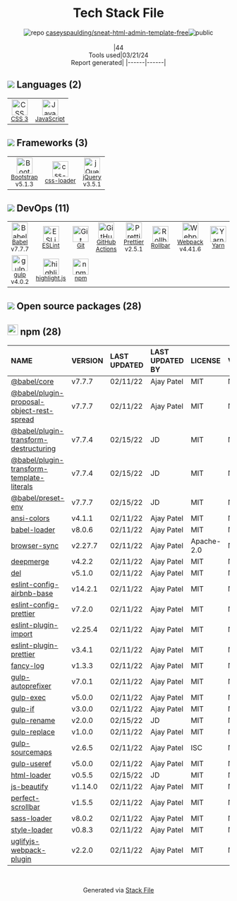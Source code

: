 <!--
&lt;--- Readme.md Snippet without images Start ---&gt;
## Tech Stack
caseyspaulding/sneat-html-admin-template-free is built on the following main stack:

- [JavaScript](https://developer.mozilla.org/en-US/docs/Web/JavaScript) – Languages
- [Bootstrap](http://getbootstrap.com/) – Front-End Frameworks
- [css-loader](https://github.com/webpack-contrib/css-loader) – CSS Pre-processors / Extensions
- [jQuery](http://jquery.com/) – Javascript UI Libraries
- [Babel](http://babeljs.io/) – JavaScript Compilers
- [ESLint](http://eslint.org/) – Code Review
- [GitHub Actions](https://github.com/features/actions) – Continuous Integration
- [Prettier](https://prettier.io/) – Code Review
- [Rollbar](https://rollbar.com/) – Exception Monitoring
- [Webpack](http://webpack.js.org) – JS Build Tools / JS Task Runners
- [Yarn](https://yarnpkg.com/) – Front End Package Manager
- [gulp](http://gulpjs.com/) – JS Build Tools / JS Task Runners
- [highlight.js](https://highlightjs.org/) – Text Editor

Full tech stack [here](/techstack.md)

&lt;--- Readme.md Snippet without images End ---&gt;

&lt;--- Readme.md Snippet with images Start ---&gt;
## Tech Stack
caseyspaulding/sneat-html-admin-template-free is built on the following main stack:

- <img width='25' height='25' src='https://img.stackshare.io/service/1209/javascript.jpeg' alt='JavaScript'/> [JavaScript](https://developer.mozilla.org/en-US/docs/Web/JavaScript) – Languages
- <img width='25' height='25' src='https://img.stackshare.io/service/1101/C9QJ7V3X.png' alt='Bootstrap'/> [Bootstrap](http://getbootstrap.com/) – Front-End Frameworks
- <img width='25' height='25' src='https://img.stackshare.io/service/8074/default_d2b16fd6997fb2e164de645a34f9b8d5a880d999.png' alt='css-loader'/> [css-loader](https://github.com/webpack-contrib/css-loader) – CSS Pre-processors / Extensions
- <img width='25' height='25' src='https://img.stackshare.io/service/1021/lxEKmMnB_400x400.jpg' alt='jQuery'/> [jQuery](http://jquery.com/) – Javascript UI Libraries
- <img width='25' height='25' src='https://img.stackshare.io/service/2739/-1wfGjNw.png' alt='Babel'/> [Babel](http://babeljs.io/) – JavaScript Compilers
- <img width='25' height='25' src='https://img.stackshare.io/service/3337/Q4L7Jncy.jpg' alt='ESLint'/> [ESLint](http://eslint.org/) – Code Review
- <img width='25' height='25' src='https://img.stackshare.io/service/11563/actions.png' alt='GitHub Actions'/> [GitHub Actions](https://github.com/features/actions) – Continuous Integration
- <img width='25' height='25' src='https://img.stackshare.io/service/7035/default_66f265943abed56bcdbfca1c866a4261b1fbb063.jpg' alt='Prettier'/> [Prettier](https://prettier.io/) – Code Review
- <img width='25' height='25' src='https://img.stackshare.io/service/328/default_3147629185038a15dd41907749544023633da1ea.png' alt='Rollbar'/> [Rollbar](https://rollbar.com/) – Exception Monitoring
- <img width='25' height='25' src='https://img.stackshare.io/service/1682/IMG_4636.PNG' alt='Webpack'/> [Webpack](http://webpack.js.org) – JS Build Tools / JS Task Runners
- <img width='25' height='25' src='https://img.stackshare.io/service/5848/44mC-kJ3.jpg' alt='Yarn'/> [Yarn](https://yarnpkg.com/) – Front End Package Manager
- <img width='25' height='25' src='https://img.stackshare.io/service/844/iruTC031.png' alt='gulp'/> [gulp](http://gulpjs.com/) – JS Build Tools / JS Task Runners
- <img width='25' height='25' src='https://img.stackshare.io/service/6888/c17e7d9688d86bd9f9506ec1fbd6d200_400x400.png' alt='highlight.js'/> [highlight.js](https://highlightjs.org/) – Text Editor

Full tech stack [here](/techstack.md)

&lt;--- Readme.md Snippet with images End ---&gt;
-->
<div align="center">

# Tech Stack File
![](https://img.stackshare.io/repo.svg "repo") [caseyspaulding/sneat-html-admin-template-free](https://github.com/caseyspaulding/sneat-html-admin-template-free)![](https://img.stackshare.io/public_badge.svg "public")
<br/><br/>
|44<br/>Tools used|03/21/24 <br/>Report generated|
|------|------|
</div>

## <img src='https://img.stackshare.io/languages.svg'/> Languages (2)
<table><tr>
  <td align='center'>
  <img width='36' height='36' src='https://img.stackshare.io/service/6727/css.png' alt='CSS 3'>
  <br>
  <sub><a href="https://developer.mozilla.org/en-US/docs/Web/CSS/CSS3">CSS 3</a></sub>
  <br>
  <sub></sub>
</td>

<td align='center'>
  <img width='36' height='36' src='https://img.stackshare.io/service/1209/javascript.jpeg' alt='JavaScript'>
  <br>
  <sub><a href="https://developer.mozilla.org/en-US/docs/Web/JavaScript">JavaScript</a></sub>
  <br>
  <sub></sub>
</td>

</tr>
</table>

## <img src='https://img.stackshare.io/frameworks.svg'/> Frameworks (3)
<table><tr>
  <td align='center'>
  <img width='36' height='36' src='https://img.stackshare.io/service/1101/C9QJ7V3X.png' alt='Bootstrap'>
  <br>
  <sub><a href="http://getbootstrap.com/">Bootstrap</a></sub>
  <br>
  <sub>v5.1.3</sub>
</td>

<td align='center'>
  <img width='36' height='36' src='https://img.stackshare.io/service/8074/default_d2b16fd6997fb2e164de645a34f9b8d5a880d999.png' alt='css-loader'>
  <br>
  <sub><a href="https://github.com/webpack-contrib/css-loader">css-loader</a></sub>
  <br>
  <sub></sub>
</td>

<td align='center'>
  <img width='36' height='36' src='https://img.stackshare.io/service/1021/lxEKmMnB_400x400.jpg' alt='jQuery'>
  <br>
  <sub><a href="http://jquery.com/">jQuery</a></sub>
  <br>
  <sub>v3.5.1</sub>
</td>

</tr>
</table>

## <img src='https://img.stackshare.io/devops.svg'/> DevOps (11)
<table><tr>
  <td align='center'>
  <img width='36' height='36' src='https://img.stackshare.io/service/2739/-1wfGjNw.png' alt='Babel'>
  <br>
  <sub><a href="http://babeljs.io/">Babel</a></sub>
  <br>
  <sub>v7.7.7</sub>
</td>

<td align='center'>
  <img width='36' height='36' src='https://img.stackshare.io/service/3337/Q4L7Jncy.jpg' alt='ESLint'>
  <br>
  <sub><a href="http://eslint.org/">ESLint</a></sub>
  <br>
  <sub></sub>
</td>

<td align='center'>
  <img width='36' height='36' src='https://img.stackshare.io/service/1046/git.png' alt='Git'>
  <br>
  <sub><a href="http://git-scm.com/">Git</a></sub>
  <br>
  <sub></sub>
</td>

<td align='center'>
  <img width='36' height='36' src='https://img.stackshare.io/service/11563/actions.png' alt='GitHub Actions'>
  <br>
  <sub><a href="https://github.com/features/actions">GitHub Actions</a></sub>
  <br>
  <sub></sub>
</td>

<td align='center'>
  <img width='36' height='36' src='https://img.stackshare.io/service/7035/default_66f265943abed56bcdbfca1c866a4261b1fbb063.jpg' alt='Prettier'>
  <br>
  <sub><a href="https://prettier.io/">Prettier</a></sub>
  <br>
  <sub>v2.5.1</sub>
</td>

<td align='center'>
  <img width='36' height='36' src='https://img.stackshare.io/service/328/default_3147629185038a15dd41907749544023633da1ea.png' alt='Rollbar'>
  <br>
  <sub><a href="https://rollbar.com/">Rollbar</a></sub>
  <br>
  <sub></sub>
</td>

<td align='center'>
  <img width='36' height='36' src='https://img.stackshare.io/service/1682/IMG_4636.PNG' alt='Webpack'>
  <br>
  <sub><a href="http://webpack.js.org">Webpack</a></sub>
  <br>
  <sub>v4.41.6</sub>
</td>

<td align='center'>
  <img width='36' height='36' src='https://img.stackshare.io/service/5848/44mC-kJ3.jpg' alt='Yarn'>
  <br>
  <sub><a href="https://yarnpkg.com/">Yarn</a></sub>
  <br>
  <sub></sub>
</td>

</tr>
<tr>
  <td align='center'>
  <img width='36' height='36' src='https://img.stackshare.io/service/844/iruTC031.png' alt='gulp'>
  <br>
  <sub><a href="http://gulpjs.com/">gulp</a></sub>
  <br>
  <sub>v4.0.2</sub>
</td>

<td align='center'>
  <img width='36' height='36' src='https://img.stackshare.io/service/6888/c17e7d9688d86bd9f9506ec1fbd6d200_400x400.png' alt='highlight.js'>
  <br>
  <sub><a href="https://highlightjs.org/">highlight.js</a></sub>
  <br>
  <sub></sub>
</td>

<td align='center'>
  <img width='36' height='36' src='https://img.stackshare.io/service/1120/lejvzrnlpb308aftn31u.png' alt='npm'>
  <br>
  <sub><a href="https://www.npmjs.com/">npm</a></sub>
  <br>
  <sub></sub>
</td>

</tr>
</table>


## <img src='https://img.stackshare.io/group.svg' /> Open source packages (28)</h2>

## <img width='24' height='24' src='https://img.stackshare.io/service/1120/lejvzrnlpb308aftn31u.png'/> npm (28)

|NAME|VERSION|LAST UPDATED|LAST UPDATED BY|LICENSE|VULNERABILITIES|
|:------|:------|:------|:------|:------|:------|
|[@babel/core](https://www.npmjs.com/@babel/core)|v7.7.7|02/11/22|Ajay Patel |MIT|N/A|
|[@babel/plugin-proposal-object-rest-spread](https://www.npmjs.com/@babel/plugin-proposal-object-rest-spread)|v7.7.7|02/11/22|Ajay Patel |MIT|N/A|
|[@babel/plugin-transform-destructuring](https://www.npmjs.com/@babel/plugin-transform-destructuring)|v7.7.4|02/15/22|JD |MIT|N/A|
|[@babel/plugin-transform-template-literals](https://www.npmjs.com/@babel/plugin-transform-template-literals)|v7.7.4|02/15/22|JD |MIT|N/A|
|[@babel/preset-env](https://www.npmjs.com/@babel/preset-env)|v7.7.7|02/15/22|JD |MIT|N/A|
|[ansi-colors](https://www.npmjs.com/ansi-colors)|v4.1.1|02/11/22|Ajay Patel |MIT|N/A|
|[babel-loader](https://www.npmjs.com/babel-loader)|v8.0.6|02/11/22|Ajay Patel |MIT|N/A|
|[browser-sync](https://www.npmjs.com/browser-sync)|v2.27.7|02/11/22|Ajay Patel |Apache-2.0|N/A|
|[deepmerge](https://www.npmjs.com/deepmerge)|v4.2.2|02/11/22|Ajay Patel |MIT|N/A|
|[del](https://www.npmjs.com/del)|v5.1.0|02/11/22|Ajay Patel |MIT|N/A|
|[eslint-config-airbnb-base](https://www.npmjs.com/eslint-config-airbnb-base)|v14.2.1|02/11/22|Ajay Patel |MIT|N/A|
|[eslint-config-prettier](https://www.npmjs.com/eslint-config-prettier)|v7.2.0|02/11/22|Ajay Patel |MIT|N/A|
|[eslint-plugin-import](https://www.npmjs.com/eslint-plugin-import)|v2.25.4|02/11/22|Ajay Patel |MIT|N/A|
|[eslint-plugin-prettier](https://www.npmjs.com/eslint-plugin-prettier)|v3.4.1|02/11/22|Ajay Patel |MIT|N/A|
|[fancy-log](https://www.npmjs.com/fancy-log)|v1.3.3|02/11/22|Ajay Patel |MIT|N/A|
|[gulp-autoprefixer](https://www.npmjs.com/gulp-autoprefixer)|v7.0.1|02/11/22|Ajay Patel |MIT|N/A|
|[gulp-exec](https://www.npmjs.com/gulp-exec)|v5.0.0|02/11/22|Ajay Patel |MIT|N/A|
|[gulp-if](https://www.npmjs.com/gulp-if)|v3.0.0|02/11/22|Ajay Patel |MIT|N/A|
|[gulp-rename](https://www.npmjs.com/gulp-rename)|v2.0.0|02/15/22|JD |MIT|N/A|
|[gulp-replace](https://www.npmjs.com/gulp-replace)|v1.0.0|02/11/22|Ajay Patel |MIT|N/A|
|[gulp-sourcemaps](https://www.npmjs.com/gulp-sourcemaps)|v2.6.5|02/11/22|Ajay Patel |ISC|N/A|
|[gulp-useref](https://www.npmjs.com/gulp-useref)|v5.0.0|02/11/22|Ajay Patel |MIT|N/A|
|[html-loader](https://www.npmjs.com/html-loader)|v0.5.5|02/15/22|JD |MIT|N/A|
|[js-beautify](https://www.npmjs.com/js-beautify)|v1.14.0|02/11/22|Ajay Patel |MIT|N/A|
|[perfect-scrollbar](https://www.npmjs.com/perfect-scrollbar)|v1.5.5|02/11/22|Ajay Patel |MIT|N/A|
|[sass-loader](https://www.npmjs.com/sass-loader)|v8.0.2|02/11/22|Ajay Patel |MIT|N/A|
|[style-loader](https://www.npmjs.com/style-loader)|v0.8.3|02/11/22|Ajay Patel |MIT|N/A|
|[uglifyjs-webpack-plugin](https://www.npmjs.com/uglifyjs-webpack-plugin)|v2.2.0|02/11/22|Ajay Patel |MIT|N/A|

<br/>
<div align='center'>

Generated via [Stack File](https://github.com/marketplace/stack-file)
